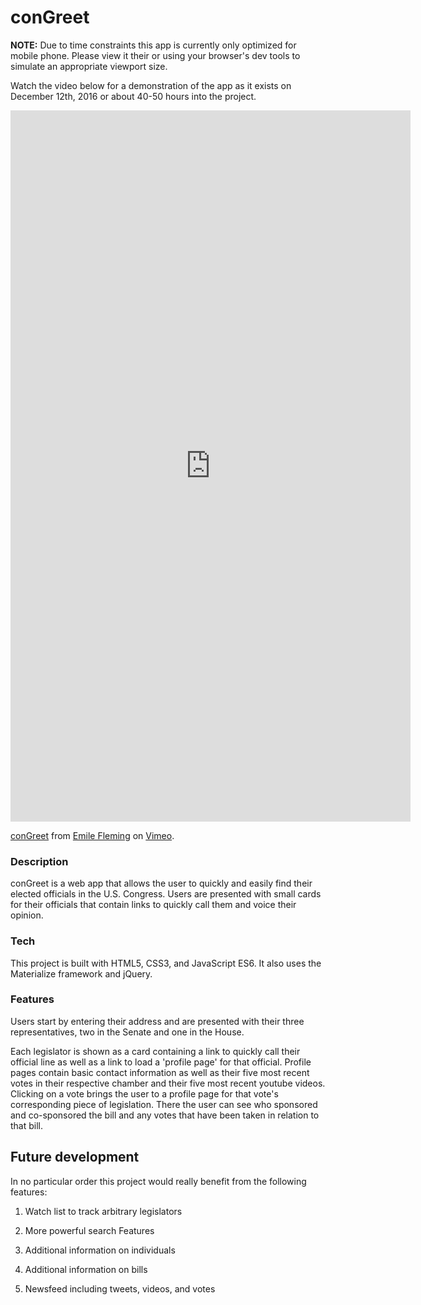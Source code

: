 # conGreet

**NOTE:** Due to time constraints this app is currently only optimized for mobile phone. Please view it their or using your browser's dev tools to simulate an appropriate viewport size.

Watch the video below for a demonstration of the app as it exists on December 12th, 2016 or about 40-50 hours into the project.

<iframe src="https://player.vimeo.com/video/195323300" width="640" height="1138" frameborder="0" webkitallowfullscreen mozallowfullscreen allowfullscreen></iframe>
<p><a href="https://vimeo.com/195323300">conGreet</a> from <a href="https://vimeo.com/user60215184">Emile Fleming</a> on <a href="https://vimeo.com">Vimeo</a>.</p>

### Description

conGreet is a web app that allows the user to quickly and easily find their elected officials in the U.S. Congress. Users are presented with small cards for their officials that contain links to quickly call them and voice their opinion.

### Tech

This project is built with HTML5, CSS3, and JavaScript ES6. It also uses the Materialize framework and jQuery.


### Features

Users start by entering their address and are presented with their three representatives, two in the Senate and one in the House.

Each legislator is shown as a card containing a link to quickly call their official line as well as a link to load a 'profile page' for that official. Profile pages contain basic contact information as well as their five most recent votes in their respective chamber and their five most recent youtube videos. Clicking on a vote brings the user to a profile page for that vote's corresponding piece of legislation. There the user can see who sponsored and co-sponsored the bill and any votes that have been taken in relation to that bill.

## Future development

In no particular order this project would really benefit from the following features:

1. Watch list to track arbitrary legislators

1. More powerful search Features

1. Additional information on individuals

1. Additional information on bills

1. Newsfeed including tweets, videos, and votes
